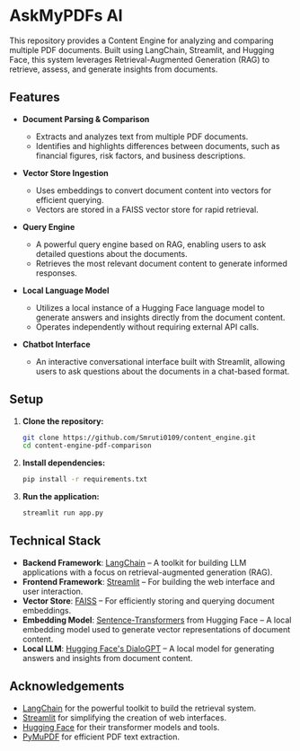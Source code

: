 # AskMyPDFs AI

This repository provides a Content Engine for analyzing and comparing multiple PDF documents. Built using LangChain, Streamlit, and Hugging Face, this system leverages Retrieval-Augmented Generation (RAG) to retrieve, assess, and generate insights from documents.

## Features

- **Document Parsing & Comparison**  
   - Extracts and analyzes text from multiple PDF documents.
   - Identifies and highlights differences between documents, such as financial figures, risk factors, and business descriptions.

- **Vector Store Ingestion**  
   - Uses embeddings to convert document content into vectors for efficient querying.
   - Vectors are stored in a FAISS vector store for rapid retrieval.

- **Query Engine**  
   - A powerful query engine based on RAG, enabling users to ask detailed questions about the documents.
   - Retrieves the most relevant document content to generate informed responses.

- **Local Language Model**  
   - Utilizes a local instance of a Hugging Face language model to generate answers and insights directly from the document content.
   - Operates independently without requiring external API calls.

- **Chatbot Interface**  
   - An interactive conversational interface built with Streamlit, allowing users to ask questions about the documents in a chat-based format.

## Setup

1. **Clone the repository:**
   ```bash
   git clone https://github.com/Smruti0109/content_engine.git
   cd content-engine-pdf-comparison

2. **Install dependencies:**
   ```bash
   pip install -r requirements.txt

3. **Run the application:**
   ```bash
   streamlit run app.py
   
## Technical Stack

- **Backend Framework**: [LangChain](https://github.com/hwchase17/langchain) – A toolkit for building LLM applications with a focus on retrieval-augmented generation (RAG).
- **Frontend Framework**: [Streamlit](https://streamlit.io/) – For building the web interface and user interaction.
- **Vector Store**: [FAISS](https://faiss.ai/) – For efficiently storing and querying document embeddings.
- **Embedding Model**: [Sentence-Transformers](https://www.sbert.net/) from Hugging Face – A local embedding model used to generate vector representations of document content.
- **Local LLM**: [Hugging Face's DialoGPT](https://huggingface.co/microsoft/DialoGPT-medium) – A local model for generating answers and insights from document content.

## Acknowledgements

- [LangChain](https://github.com/hwchase17/langchain) for the powerful toolkit to build the retrieval system.
- [Streamlit](https://streamlit.io/) for simplifying the creation of web interfaces.
- [Hugging Face](https://huggingface.co/) for their transformer models and tools.
- [PyMuPDF](https://pymupdf.readthedocs.io/) for efficient PDF text extraction.

